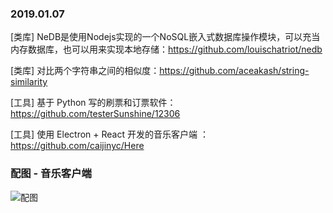 ### 2019.01.07

[类库] NeDB是使用Nodejs实现的一个NoSQL嵌入式数据库操作模块，可以充当内存数据库，也可以用来实现本地存储：<https://github.com/louischatriot/nedb>

[类库] 对比两个字符串之间的相似度：<https://github.com/aceakash/string-similarity>

[工具] 基于 Python 写的刷票和订票软件：<https://github.com/testerSunshine/12306>

[工具] 使用 Electron + React 开发的音乐客户端
：<https://github.com/caijinyc/Here>

### 配图 - 音乐客户端
![配图](https://raw.githubusercontent.com/caijinyc/Here/master/docs/img/%E6%8E%A8%E8%8D%90%E5%88%97%E8%A1%A8.png)


